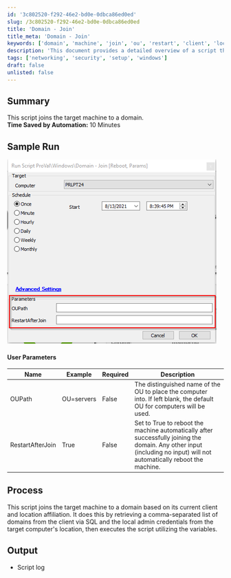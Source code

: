 ```yaml
---
id: '3c802520-f292-46e2-bd0e-0dbca86ed0ed'
slug: /3c802520-f292-46e2-bd0e-0dbca86ed0ed
title: 'Domain - Join'
title_meta: 'Domain - Join'
keywords: ['domain', 'machine', 'join', 'ou', 'restart', 'client', 'location', 'sql', 'credentials']
description: 'This document provides a detailed overview of a script that automates the process of joining a target machine to a domain. It includes user parameters, process explanation, and expected outputs, highlighting the time saved by automation.'
tags: ['networking', 'security', 'setup', 'windows']
draft: false
unlisted: false
---
```


## Summary

This script joins the target machine to a domain.  
**Time Saved by Automation:** 10 Minutes

## Sample Run

![Sample Run](../../../static/img/Domain---Join/image_1.png)

#### User Parameters

| Name              | Example     | Required | Description                                                                                                                                         |
|-------------------|-------------|----------|-----------------------------------------------------------------------------------------------------------------------------------------------------|
| OUPath            | OU=servers  | False    | The distinguished name of the OU to place the computer into. If left blank, the default OU for computers will be used.                           |
| RestartAfterJoin  | True        | False    | Set to True to reboot the machine automatically after successfully joining the domain. Any other input (including no input) will not automatically reboot the machine. |

## Process

This script joins the target machine to a domain based on its current client and location affiliation. It does this by retrieving a comma-separated list of domains from the client via SQL and the local admin credentials from the target computer's location, then executes the script utilizing the variables.

## Output

- Script log


